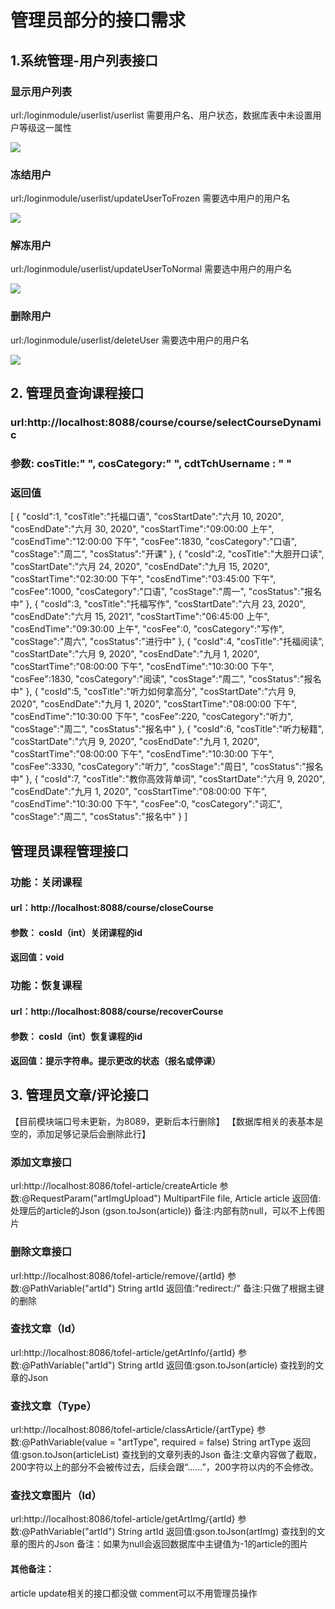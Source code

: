 # 管理员部分的接口需求

## 1.系统管理-用户列表接口
### 显示用户列表
url:/loginmodule/userlist/userlist
需要用户名、用户状态，数据库表中未设置用户等级这一属性

![](C:\Users\dell\Desktop\1.PNG)
### 冻结用户
url:/loginmodule/userlist/updateUserToFrozen
需要选中用户的用户名

![](C:\Users\dell\Desktop\2.PNG)
### 解冻用户
url:/loginmodule/userlist/updateUserToNormal
需要选中用户的用户名

![](C:\Users\dell\Desktop\3.PNG)
### 删除用户
url:/loginmodule/userlist/deleteUser
需要选中用户的用户名

![](C:\Users\dell\Desktop\4.PNG)


## 2. 管理员查询课程接口

### url:http://localhost:8088/course/course/selectCourseDynamic

### 参数:   cosTitle:" ", cosCategory:" ", cdtTchUsername : " "

### 返回值

[
    {
        "cosId":1,
        "cosTitle":"托福口语",
        "cosStartDate":"六月 10, 2020",
        "cosEndDate":"六月 30, 2020",
        "cosStartTime":"09:00:00 上午",
        "cosEndTime":"12:00:00 下午",
        "cosFee":1830,
        "cosCategory":"口语",
        "cosStage":"周二",
        "cosStatus":"开课"
    },
    {
        "cosId":2,
        "cosTitle":"大胆开口读",
        "cosStartDate":"六月 24, 2020",
        "cosEndDate":"九月 15, 2020",
        "cosStartTime":"02:30:00 下午",
        "cosEndTime":"03:45:00 下午",
        "cosFee":1000,
        "cosCategory":"口语",
        "cosStage":"周一",
        "cosStatus":"报名中"
    },
    {
        "cosId":3,
        "cosTitle":"托福写作",
        "cosStartDate":"六月 23, 2020",
        "cosEndDate":"六月 15, 2021",
        "cosStartTime":"06:45:00 上午",
        "cosEndTime":"09:30:00 上午",
        "cosFee":0,
        "cosCategory":"写作",
        "cosStage":"周六",
        "cosStatus":"进行中"
    },
    {
        "cosId":4,
        "cosTitle":"托福阅读",
        "cosStartDate":"六月 9, 2020",
        "cosEndDate":"九月 1, 2020",
        "cosStartTime":"08:00:00 下午",
        "cosEndTime":"10:30:00 下午",
        "cosFee":1830,
        "cosCategory":"阅读",
        "cosStage":"周二",
        "cosStatus":"报名中"
    },
    {
        "cosId":5,
        "cosTitle":"听力如何拿高分",
        "cosStartDate":"六月 9, 2020",
        "cosEndDate":"九月 1, 2020",
        "cosStartTime":"08:00:00 下午",
        "cosEndTime":"10:30:00 下午",
        "cosFee":220,
        "cosCategory":"听力",
        "cosStage":"周二",
        "cosStatus":"报名中"
    },
    {
        "cosId":6,
        "cosTitle":"听力秘籍",
        "cosStartDate":"六月 9, 2020",
        "cosEndDate":"九月 1, 2020",
        "cosStartTime":"08:00:00 下午",
        "cosEndTime":"10:30:00 下午",
        "cosFee":3330,
        "cosCategory":"听力",
        "cosStage":"周日",
        "cosStatus":"报名中"
    },
    {
        "cosId":7,
        "cosTitle":"教你高效背单词",
        "cosStartDate":"六月 9, 2020",
        "cosEndDate":"九月 1, 2020",
        "cosStartTime":"08:00:00 下午",
        "cosEndTime":"10:30:00 下午",
        "cosFee":0,
        "cosCategory":"词汇",
        "cosStage":"周二",
        "cosStatus":"报名中"
    }
]    
## 管理员课程管理接口
### 功能：关闭课程
#### url：http://localhost:8088/course/closeCourse
#### 参数： cosId（int）关闭课程的id
#### 返回值：void
### 功能：恢复课程
#### url：http://localhost:8088/course/recoverCourse
#### 参数： cosId（int）恢复课程的id
#### 返回值：提示字符串。提示更改的状态（报名或停课）

## 3. 管理员文章/评论接口
【目前模块端口号未更新，为8089，更新后本行删除】
【数据库相关的表基本是空的，添加足够记录后会删除此行】
### 添加文章接口
url:http://localhost:8086/tofel-article/createArticle
参数:@RequestParam("artImgUpload") MultipartFile file, Article article
返回值:处理后的article的Json (gson.toJson(article))
备注:内部有防null，可以不上传图片
### 删除文章接口
url:http://localhost:8086/tofel-article/remove/{artId}
参数:@PathVariable("artId") String artId
返回值:"redirect:/"
备注:只做了根据主键的删除
### 查找文章（Id）
url:http://localhost:8086/tofel-article/getArtInfo/{artId}
参数:@PathVariable("artId") String artId
返回值:gson.toJson(article) 查找到的文章的Json
### 查找文章（Type）
url:http://localhost:8086/tofel-article/classArticle/{artType}
参数:@PathVariable(value = "artType", required = false) String artType
返回值:gson.toJson(articleList) 查找到的文章列表的Json
备注:文章内容做了截取，200字符以上的部分不会被传过去，后续会跟“......”，200字符以内的不会修改。
### 查找文章图片（Id）
url:http://localhost:8086/tofel-article/getArtImg/{artId}
参数:@PathVariable("artId") String artId
返回值:gson.toJson(artImg) 查找到的文章的图片的Json
备注：如果为null会返回数据库中主键值为-1的article的图片
#### 其他备注：
article update相关的接口都没做
comment可以不用管理员操作
